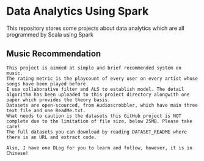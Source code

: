 # Data Analytics Using Spark
This repository stores some projects about data analytics which are all programmed by Scala using Spark

## Music Recommendation
    This project is aimmed at simple and brief recommended system on music. 
    The rating metric is the playcount of every user on every artist whose songs have been played before.
    I use collaborative filter and ALS to establish model. The detail algorithm has been uploaded to this proiect directory alongwith one paper which provides the theory basis.
    Datasets are open-scourced, from Audioscrobbler, which have main three text file and one ReadMe.txt.
    What needs to caution is the datasets this GitHub project is NOT complete due to the limitation of file size, below 25MB. Please take care!
    The full datasets you can download by reading DATASET_README where there is an URL and extract code.

    Also, I have one DLog for you to learn and follow, however, it is in Chinese!
